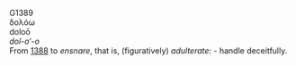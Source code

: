 <body>
  <p>G1389<br>  δολόω  <br> doloō  <br><i>dol-o‘-o </i><br>From <a href="g1388.htm">1388</a>  to <i>ensnare</i>, that is, (figuratively) <i>adulterate:</i> - handle deceitfully.<br></p>
 </body>